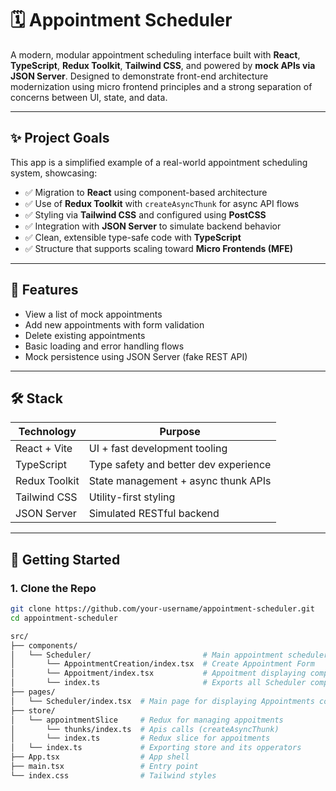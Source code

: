 # 🗓️ Appointment Scheduler

A modern, modular appointment scheduling interface built with **React**, **TypeScript**, **Redux Toolkit**, **Tailwind CSS**, and powered by **mock APIs via JSON Server**. Designed to demonstrate front-end architecture modernization using micro frontend principles and a strong separation of concerns between UI, state, and data.

---

## ✨ Project Goals

This app is a simplified example of a real-world appointment scheduling system, showcasing:

- ✅ Migration to **React** using component-based architecture
- ✅ Use of **Redux Toolkit** with `createAsyncThunk` for async API flows
- ✅ Styling via **Tailwind CSS** and configured using **PostCSS**
- ✅ Integration with **JSON Server** to simulate backend behavior
- ✅ Clean, extensible type-safe code with **TypeScript**
- ✅ Structure that supports scaling toward **Micro Frontends (MFE)**

---

## 📸 Features

- View a list of mock appointments
- Add new appointments with form validation
- Delete existing appointments
- Basic loading and error handling flows
- Mock persistence using JSON Server (fake REST API)

---

## 🛠️ Stack

| Technology        | Purpose                               |
|-------------------|----------------------------------------|
| React + Vite      | UI + fast development tooling          |
| TypeScript        | Type safety and better dev experience  |
| Redux Toolkit     | State management + async thunk APIs    |
| Tailwind CSS      | Utility-first styling                  |
| JSON Server       | Simulated RESTful backend              |

---

## 🚀 Getting Started

### 1. Clone the Repo

```bash
git clone https://github.com/your-username/appointment-scheduler.git
cd appointment-scheduler
```

```bash
src/
├── components/
│   └── Scheduler/                         # Main appointment scheduler component
│       └── AppointmentCreation/index.tsx  # Create Appointment Form
│       └── Appoitment/index.tsx           # Appoitment displaying component
│       └── index.ts                       # Exports all Scheduler components
├── pages/
│   └── Scheduler/index.tsx  # Main page for displaying Appointments components
├── store/
│   └── appointmentSlice     # Redux for managing appoitments
│       └── thunks/index.ts  # Apis calls (createAsyncThunk)
│       └── index.ts         # Redux slice for appoitments
│   └── index.ts             # Exporting store and its opperators
├── App.tsx                  # App shell
├── main.tsx                 # Entry point
└── index.css                # Tailwind styles
```